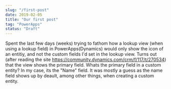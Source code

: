 ```yaml
---
slug: "/first-post"
date: 2019-02-05
title: "Our first post"
tag: "PowerApps"
status: "Draft"
---
```


Spent the last few days (weeks) trying to fathom how a lookup view (when using a lookup field) in PowerApps(Dynamics) would only show the icon of an entitiy, and not the custom fields I'd set in the lookup view.
Turns out (after reading the site https://community.dynamics.com/crm/f/117/t/270534) that the view shows the primary field.
Whats the primary field in a custom entity? In my case, its the "Name" field. It was mostly a guess as the name field shows up by deault, among other things, when creating a custom entity.
